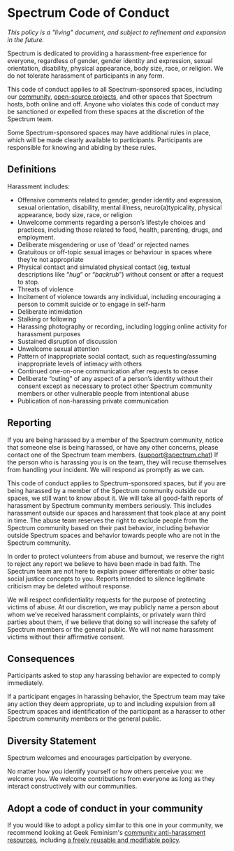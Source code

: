 # Spectrum Code of Conduct

*This policy is a "living" document, and subject to refinement and expansion in the future.*

Spectrum is dedicated to providing a harassment-free experience for everyone, regardless of gender, gender identity and expression, sexual orientation, disability, physical appearance, body size, race, or religion. We do not tolerate harassment of participants in any form.

This code of conduct applies to all Spectrum-sponsored spaces, including our [community](https://spectrum.chat), [open-source projects](https://github.com/withspectrum), and other spaces that Spectrum hosts, both online and off. Anyone who violates this code of conduct may be sanctioned or expelled from these spaces at the discretion of the Spectrum team.

Some Spectrum-sponsored spaces may have additional rules in place, which will be made clearly available to participants. Participants are responsible for knowing and abiding by these rules.


## Definitions

Harassment includes:

* Offensive comments related to gender, gender identity and expression, sexual orientation, disability, mental illness, neuro(a)typicality, physical appearance, body size, race, or religion
* Unwelcome comments regarding a person’s lifestyle choices and practices, including those related to food, health, parenting, drugs, and employment.
* Deliberate misgendering or use of ‘dead’ or rejected names
* Gratuitous or off-topic sexual images or behaviour  in spaces where they’re not appropriate
* Physical contact and simulated physical contact (eg, textual descriptions like “*hug*” or “*backrub*”) without consent or after a request to stop.
* Threats of violence
* Incitement of violence towards any individual, including encouraging a person to commit suicide or to engage in self-harm
* Deliberate intimidation
* Stalking or following
* Harassing photography or recording, including logging online activity for harassment purposes
* Sustained disruption of discussion
* Unwelcome sexual attention
* Pattern of inappropriate social contact, such as requesting/assuming inappropriate levels of intimacy with others
* Continued one-on-one communication after requests to cease
* Deliberate “outing” of any aspect of a person’s identity without their consent except as necessary to protect other Spectrum community members or other vulnerable people from intentional abuse
* Publication of non-harassing private communication


## Reporting

If you are being harassed by a member of the Spectrum community, notice that someone else is being harassed, or have any other concerns, please contact one of the Spectrum team members. (support@spectrum.chat) If the person who is harassing you is on the team, they will recuse themselves from handling your incident. We will respond as promptly as we can.

This code of conduct applies to Spectrum-sponsored spaces, but if you are being harassed by a member of the Spectrum community outside our spaces, we still want to know about it. We will take all good-faith reports of harassment by Spectrum community members seriously. This includes harassment outside our spaces and harassment that took place at any point in time. The abuse team reserves the right to exclude people from the Spectrum community based on their past behavior, including behavior outside Spectrum spaces and behavior towards people who are not in the Spectrum community.

In order to protect volunteers from abuse and burnout, we reserve the right to reject any report we believe to have been made in bad faith. The Spectrum team are not here to explain power differentials or other basic social justice concepts to you. Reports intended to silence legitimate criticism may be deleted without response.

We will respect confidentiality requests for the purpose of protecting victims of abuse. At our discretion, we may publicly name a person about whom we’ve received harassment complaints, or privately warn third parties about them, if we believe that doing so will increase the safety of Spectrum members or the general public. We will not name harassment victims without their affirmative consent.


## Consequences

Participants asked to stop any harassing behavior are expected to comply immediately.

If a participant engages in harassing behavior, the Spectrum team may take any action they deem appropriate, up to and including expulsion from all Spectrum spaces and identification of the participant as a harasser to other Spectrum community members or the general public.

## Diversity Statement

Spectrum welcomes and encourages participation by everyone.

No matter how you identify yourself or how others perceive you: we welcome you. We welcome contributions from everyone as long as they interact constructively with our communities.

## Adopt a code of conduct in your community

If you would like to adopt a policy similar to this one in your community, we recommend looking at Geek Feminism's [community anti-harassment resources](http://geekfeminism.wikia.com/wiki/Community_anti-harassment), including [a freely reusable and modifiable policy](http://geekfeminism.wikia.com/wiki/Community_anti-harassment/Policy).

